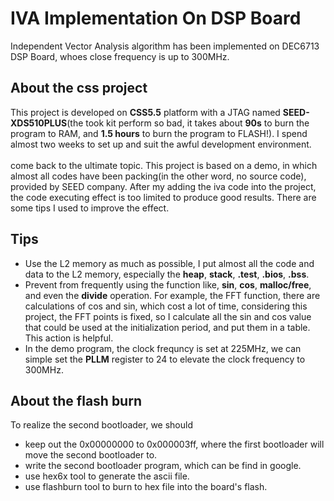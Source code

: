 IVA Implementation On DSP Board
===
Independent Vector Analysis algorithm has been implemented on DEC6713 DSP Board, whoes close frequency is up to 300MHz.

About the css project
---
This project is developed on **CSS5.5** platform with a JTAG named **SEED-XDS510PLUS**(the took kit perform so bad, it takes about **90s** to
burn the program to RAM, and **1.5 hours** to burn the program to FLASH!). I spend almost two weeks to set up and suit the awful development environment.
<br>
<br>
come back to the ultimate topic. This project is based on a demo, in which almost all codes have been packing(in the other word, no source code), 
provided by SEED company. After my adding the iva code into the project, the code executing effect is too limited to produce good results.
There are some tips I used to improve the effect.

Tips
---
- Use the L2 memory as much as possible, I put almost all the code and data to the L2 memory, especially the **heap**, **stack**, **.test**, **.bios**, **.bss**.
- Prevent from frequently using the function like, **sin**, **cos**, **malloc/free**, and even the **divide** operation. For example, the FFT function, there are 
calculations of cos and sin, which cost a lot of time, considering this project, the FFT points is fixed, so I calculate all the sin and cos value that could be used at 
the initialization period, and put them in a table. This action is helpful.
- In the demo program, the clock frequncy is set at 225MHz, we can simple set the **PLLM** register to 24 to elevate the clock frequency to 300MHz.


About the flash burn
---
To realize the second bootloader, we should
- keep out the 0x00000000 to 0x000003ff, where the first bootloader will move the second bootloader to.
- write the second bootloader program, which can be find in google.
- use hex6x tool to generate the ascii file.
- use flashburn tool to burn to hex file into the board's flash. 
